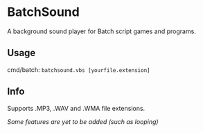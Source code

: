 # BatchSound
A background sound player for Batch script games and programs.

## Usage
cmd/batch: `batchsound.vbs [yourfile.extension]`

## Info

Supports .MP3, .WAV and .WMA file extensions.

*Some features are yet to be added (such as looping)*
